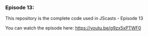 ### Episode 13:

This repository is the complete code used in JScasts - Episode 13

You can watch the episode here: https://youtu.be/g9zx5xPTWF0